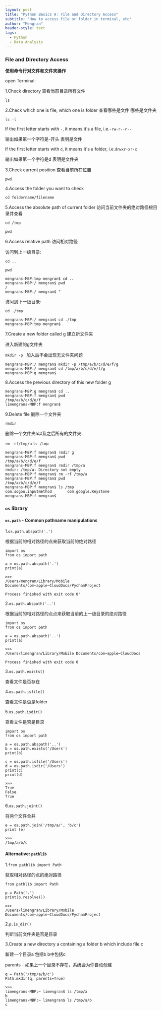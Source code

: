 ```yaml
---
layout: post
title: "Python Basics 9: File and Directory Access"
subtitle: 'How to access file or folder in terminal, etc'
author: "Mengran"
header-style: text
tags:
  - Python
  - Data Analysis 
---
```


### File and Directory Access

**使用命令行对文件和文件夹操作**

open Terminal:

1.Check directory 查看当前目录所有文件

`ls`


2.Check which one is file, which one is folder 查看哪些是文件 哪些是文件夹

`ls -l`

If the first letter starts with `-`, it means it's a file, i.e.`-rw-r--r--`

输出如果第一个字符是-开头 表明是文件

If the first letter starts with `d`, it means it's a folder, i.e.`drwxr-xr-x`

输出如果第一个字符是d 表明是文件夹

3.Check current position 查看当前所在位置

`pwd`

4.Access the folder you want to check

`cd foldername/filename`

5.Access the absolute path of current folder 访问当前文件夹的绝对路径根目录并查看

`cd /tmp`

`pwd`

6.Access relative path 访问相对路径

访问到上一级目录:

`cd ..`

`pwd`

```vim
mengrans-MBP:tmp mengran$ cd ..
mengrans-MBP:/ mengran$ pwd
/
mengrans-MBP:/ mengran$ "
```

访问到下一级目录:

`cd ./tmp`

```vim
mengrans-MBP:/ mengran$ cd ./tmp
mengrans-MBP:tmp mengran$ 
```

7.Create a new folder called g 建立新文件夹 

进入新建的g文件夹

`mkdir -p ` 加入后不会出现无文件夹问题

```vim
mengrans-MBP:/ mengran$ mkdir -p /tmp/a/b/c/d/e/f/g
mengrans-MBP:/ mengran$ cd /tmp/a/b/c/d/e/f/g
mengrans-MBP:g mengran$ 
```

8.Access the previous directory of this new folder g

```vim
mengrans-MBP:g mengran$ cd ..
mengrans-MBP:f mengran$ pwd
/tmp/a/b/c/d/e/f
limengrans-MBP:f mengran$ 
```

9.Delete file 删除一个文件夹 

`rmdir`

删除一个文件夹a以及之后所有的文件夹:

`rm -rf/tmp/a`
`ls /tmp`

```vim
mengrans-MBP:f mengran$ rmdir g
mengrans-MBP:f mengran$ pwd
/tmp/a/b/c/d/e/f
mengrans-MBP:f mengran$ rmdir /tmp/a
rmdir: /tmp/a: Directory not empty
mengrans-MBP:f mengran$ rm -rf /tmp/a
mengrans-MBP:f mengran$ pwd
/tmp/a/b/c/d/e/f
mengrans-MBP:f mengran$ ls /tmp
com.sogou.inputmethod       com.google.Keystone
mengrans-MBP:f mengran$ 
```

### `os` library

#### `os.path` - Common pathname manipulations

1.`os.path.abspath('.')`

根据当前的相对路径的点来获取当前的绝对路径

```vim
import os
from os import path

a = os.path.abspath('.')
print(a)

>>>
/Users/mengran/Library/Mobile Documents/com~apple~CloudDocs/PychamProject

Process finished with exit code 0"
```

2.`os.path.abspath('..')`

根据当前的相对路径的点点来获取当前的上一级目录的绝对路径

```vim
import os
from os import path

a = os.path.abspath('..')
print(a)

>>>
/Users/limengran/Library/Mobile Documents/com~apple~CloudDocs

Process finished with exit code 0
```


3.`os.path.exists()`

查看文件是否存在

4.`os.path.isfile()`

查看文件是否是folder

5.`os.path.isdir()`

查看文件是否是目录

```vim
import os
from os import path

a = os.path.abspath('..')
b = os.path.exists('/Users')
print(b)

c = os.path.isfile('/Users')
d = os.path.isdir('/Users')
print(c)
print(d)

>>>
True
False
True
```

6.`os.path.joint()`

将两个文件合并

```vim
e = os.path.join('/tmp/a/', 'b/c')
print (e)

>>>
/tmp/a/b/c
```

#### Alternative: `pathlib`

1.`from pathlib import Path`

获取相对路径的点的绝对路径

```vim
from pathlib import Path

p = Path('.')
print(p.resolve())

>>>
/Users/limengran/Library/Mobile Documents/com~apple~CloudDocs/PychamProject
```

2.`p.is_dir()`

判断当前文件夹是否是目录

3.Create a new directory a containing a folder b which include file c

新建一个目录a 包括b b中包括c

parents - 如果上一个目录不存在，系统会为你自动创建

```vim
q = Path('/tmp/a/b/c')
Path.mkdir(q, parents=True)

>>>
limengrans-MBP:~ limengran$ ls /tmp/a
b
limengrans-MBP:~ limengran$ ls /tmp/a/b
c
```

